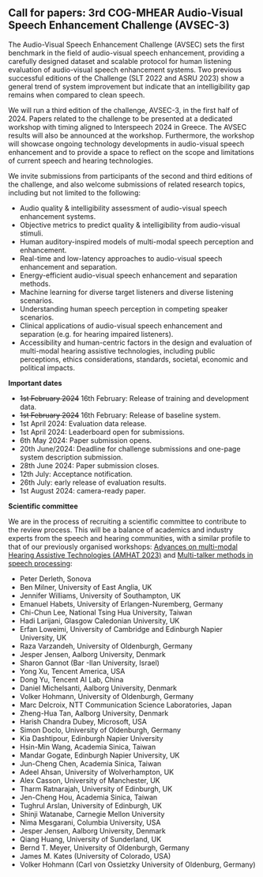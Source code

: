 ## Call for papers: 3rd COG-MHEAR Audio-Visual Speech Enhancement Challenge (AVSEC-3) 



The Audio-Visual Speech Enhancement Challenge (AVSEC) sets the first benchmark in the field of audio-visual speech enhancement, providing a carefully designed dataset and scalable protocol for human listening evaluation of audio-visual speech enhancement systems. Two previous successful editions of the Challenge (SLT 2022 and ASRU 2023) show a general trend of system improvement but indicate that an intelligibility gap remains when compared to clean speech.  


We will run a third edition of the challenge, AVSEC-3, in the first half of 2024.  Papers related to the challenge to be presented at a dedicated workshop with timing aligned to Interspeech 2024 in Greece.  The AVSEC results will also be announced at the workshop.  Furthermore, the workshop will showcase ongoing technology developments in audio-visual speech enhancement and to provide a space to reflect on the scope and limitations of current speech and hearing technologies. 


We invite submissions from participants of the second and third editions of the challenge, and also welcome submissions of related research topics, including but not limited to the following:


- Audio quality & intelligibility assessment of audio-visual speech enhancement systems.
- Objective metrics to predict quality & intelligibility from audio-visual stimuli.
- Human auditory-inspired models of multi-modal speech perception and enhancement.
- Real-time and low-latency approaches to audio-visual speech enhancement and separation.
- Energy-efficient audio-visual speech enhancement and separation methods.
- Machine learning for diverse target listeners and diverse listening scenarios.
- Understanding human speech perception in competing speaker scenarios.
- Clinical applications of audio-visual speech enhancement and separation (e.g. for hearing impaired listeners).
- Accessibility and human-centric factors in the design and evaluation of multi-modal hearing assistive technologies, including public perceptions, ethics considerations, standards, societal, economic and political impacts.


[//]: # (Important dates can be found [here.]&#40;https://challenge.cogmhear.org/#/important-dates&#41;)

**Important dates**

- ~~1st February 2024~~ 16th February: Release of training and development data. 
- ~~1st February 2024~~ 16th February: Release of baseline system. 
- 1st April 2024: Evaluation data release. 
- 1st April 2024: Leaderboard open for submissions. 
- 6th May 2024: Paper submission opens. 
- 20th June/2024: Deadline for challenge submissions and one-page system description submission.
- 28th June 2024: Paper submission closes. 
- 12th July: Acceptance notification. 
- 26th July: early release of evaluation results.
- 1st August 2024: camera-ready paper. 


**Scientific committee**

We are in the process of recruiting a scientific committee to contribute to the review process. 
This will be a balance of academics and industry experts from the speech and hearing communities, with a similar profile to that of our previously organised workshops: [Advances on multi-modal Hearing Assistive Technologies (AMHAT 2023)](https://cogmhear.org/amhat2023/) and [Multi-talker methods in speech processing](https://pjb56.github.io/multitalker/): 
 
- Peter Derleth, Sonova 
- Ben Milner, University of East Anglia, UK 
- Jennifer Williams, University of Southampton, UK 
- Emanuel Habets, University of Erlangen-Nuremberg, Germany 
- Chi-Chun Lee, National Tsing Hua University, Taiwan 
- Hadi Larijani, Glasgow Caledonian University, UK 
- Erfan Loweimi, University of Cambridge and Edinburgh Napier University, UK 
- Raza Varzandeh, University of Oldenburgh, Germany 
- Jesper Jensen, Aalborg University, Denmark 
- Sharon Gannot (Bar -Ilan University, Israel) 
- Yong Xu, Tencent America, USA 
- Dong Yu, Tencent AI Lab, China 
- Daniel Michelsanti, Aalborg University, Denmark 
- Volker Hohmann, University of Oldenburgh, Germany 
- Marc Delcroix, NTT Communication Science Laboratories, Japan 
- Zheng-Hua Tan, Aalborg University, Denmark 
- Harish Chandra Dubey, Microsoft, USA 
- Simon Doclo, University of Oldenburgh, Germany 
- Kia Dashtipour, Edinburgh Napier University 
- Hsin-Min Wang, Academia Sinica, Taiwan 
- Mandar Gogate, Edinburgh Napier University, UK 
- Jun-Cheng Chen, Academia Sinica, Taiwan 
- Adeel Ahsan, University of Wolverhampton, UK 
- Alex Casson, University of Manchester, UK 
- Tharm Ratnarajah, University of Edinburgh, UK 
- Jen-Cheng Hou, Academia Sinica, Taiwan 
- Tughrul Arslan, University of Edinburgh, UK 
- Shinji Watanabe, Carnegie Mellon University 
- Nima Mesgarani, Columbia University, USA 
- Jesper Jensen, Aalborg University, Denmark 
- Qiang Huang, University of Sunderland, UK 
- Bernd T. Meyer, University of Oldenburgh, Germany 
- James M. Kates (University of Colorado, USA) 
- Volker Hohmann (Carl von Ossietzky University of Oldenburg, Germany) 
